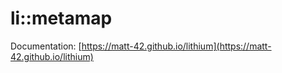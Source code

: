 li::metamap
===============================

Documentation: [https://matt-42.github.io/lithium](https://matt-42.github.io/lithium)
